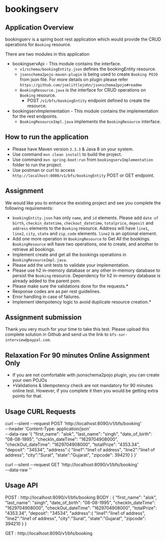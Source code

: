 # bookingserv

## Application Overview
bookingserv is a spring boot rest application which would provide the CRUD operations for `Booking` resource.

There are two modules in this application
- bookingservApi - This module contains the interface.
    - `v1/schema/bookingEntity.json` defines the bookingEntity resource.
    - `jsonschema2pojo-maven-plugin` is being used to create `Booking POJO` from json file. For more details on plugin please refer `https://github.com/joelittlejohn/jsonschema2pojo#readme`
    - `BookingResource.java` is the interface for CRUD operations on `Booking` resource.
        - POST `/v1/bfs/bookingEntity` endpoint defined to create the resource.
- bookingservImplementation - This module contains the implementation for the rest endpoints.
    - `BookingResourceImpl.java` implements the `BookingResource` interface.

## How to run the application
- Please have Maven version `3.3.3` & Java 8 on your system.
- Use command `mvn clean install` to build the project.
- Use command `mvn spring-boot:run` from `bookingservImplementation` folder to run the project.
- Use postman or curl to access `http://localhost:8080/v1/bfs/bookingEntity` POST or GET endpoint.

## Assignment
We would like you to enhance the existing project and see you complete the following requirements:

- `bookingEntity.json` has only `name`, and `id` elements. Please add `date of birth`, `checkin_datetime`, `checkout_datetime`, `totalprice`, `deposit` and `address` elements to the `Booking` resource. Address will have `line1`, `line2`, `city`, `state` and `zip_code` elements. `line2` is an optional element.
- Add one more operation in `BookingResource` to Get All the bookings. `BookingResource` will have two operations, one to create, and another to retrieve all bookings.
- Implement create and get all the bookings operations in `BookingResourceImpl.java`.
- Please add the unit tests to validate your implementation.
- Please use h2 in-memory database or any other in-memory database to persist the `Booking` resource. Dependency for h2 in-memory database is already added to the parent pom.
- Please make sure the validations done for the requests.*
- Response codes are as per rest guidelines.
- Error handling in case of failures.
- Implement idempotency logic to avoid duplicate resource creation.*

## Assignment submission
Thank you very much for your time to take this test. Please upload this complete solution in Github and send us the link to `bfs-sor-interview@paypal.com`.

## Relaxation For 90 minutes Online Assignment Only
- If you are not comfortable with jsonschema2pojo plugin, you can create your own POJOs
- *Validations & Idempotency check are not mandatory for 90 minutes online test. However, if you complete it then you would be getting extra points for that.



## Usage CURL Requests

curl --silent --request POST 'http://localhost:8090/v1/bfs/booking' \
--header 'Content-Type: application/json' \
--data-raw '{
  "first_name": "alok",
  "last_name": "singh",
  "date_of_birth": "08-08-1995",
  "checkIn_dateTime": "1629704908000",
  "checkOut_dateTime": "1629704908000",
  "totalPrize": "4353.34",
  "deposit": "34534",
  "address":{
    "line1":"line1 of address",
    "line2":"line1 of address",
    "city":"Surat",
    "state":"Gujarat",
    "zipcode": 394210
  }
}'

curl --silent --request GET 'http://localhost:8090/v1/bfs/booking' \
--data-raw ''

## Usage API
POST : http://localhost:8090/v1/bfs/booking
BODY : {
  "first_name": "alok",
  "last_name": "singh",
  "date_of_birth": "08-08-1995",
  "checkIn_dateTime": "1629704908000",
  "checkOut_dateTime": "1629704908000",
  "totalPrize": "4353.34",
  "deposit": "34534",
  "address":{
    "line1":"line1 of address",
    "line2":"line1 of address",
    "city":"Surat",
    "state":"Gujarat",
    "zipcode": 394210
  }
}


GET : http://localhost:8090/v1/bfs/booking

